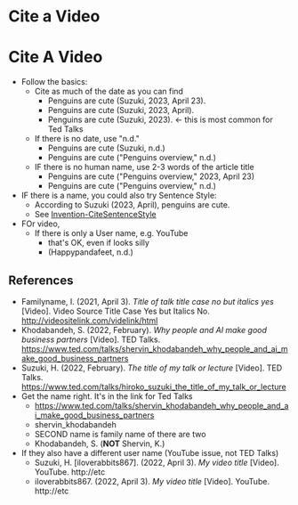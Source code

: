 # Cite a Video

# Cite A Video
* Follow the basics: 
    * Cite as much of the date as you can find
        * Penguins are cute (Suzuki, 2023, April 23).
        * Penguins are cute (Suzuki, 2023, April).
        * Penguins are cute (Suzuki, 2023). <- this is most common for Ted Talks
    * If there is no date, use "n.d."
        * Penguins are cute (Suzuki, n.d.)
        * Penguins are cute ("Penguins overview," n.d.)
    * IF there is no human name, use 2-3 words of the article title 
        * Penguins are cute ("Penguins overview," 2023, April 23)
        * Penguins are cute ("Penguins overview," n.d.)
* IF there is a name, you could also try Sentence Style:
    * According to Suzuki (2023, April), penguins are cute. 
    * See [Invention-CiteSentenceStyle](Invention-CiteSentenceStyle)
* FOr video, 
    * If there is only a User name, e.g. YouTube
        * that's OK, even if looks silly
        * (Happypandafeet, n.d.)


 
## References
* Familyname, I. (2021, April 3). *Title of talk title case no but italics yes* [Video]. Video Source Title Case Yes but Italics No. http://videositelink.com/videlink/html  
* Khodabandeh, S. (2022, February). *Why people and AI make good business partners* [Video]. TED Talks. https://www.ted.com/talks/shervin_khodabandeh_why_people_and_ai_make_good_business_partners 
* Suzuki, H. (2022, February). *The title of my talk or lecture* [Video]. TED Talks. https://www.ted.com/talks/hiroko_suzuki_the_title_of_my_talk_or_lecture
* Get the name right. It's in the link for Ted Talks
    * https://www.ted.com/talks/shervin_khodabandeh_why_people_and_ai_make_good_business_partners
    * shervin_khodabandeh
    * SECOND name is family name of there are two
    * Khodabandeh, S. (**NOT** Shervin, K.)
* If they also have a different user name (YouTube issue, not TED Talks)
    * Suzuki, H. [iloverabbits867]. (2022, April 3). *My video title* [Video]. YouTube. http://etc 
    * iloverabbits867. (2022, April 3). *My video title* [Video]. YouTube. http://etc

